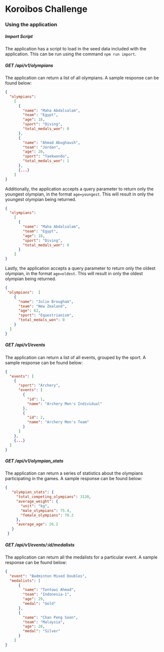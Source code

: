 # Koroibos Challenge

### Using the application

##### Import Script

The application has a script to load in the seed data included with the application. This can be run using the command `npm run import`.

##### GET /api/v1/olympians

The application can return a list of all olympians. A sample response can be found below:

``` JSON
{
  "olympians":
    [
      {
        "name": "Maha Abdalsalam",
        "team": "Egypt",
        "age": 18,
        "sport": "Diving",
        "total_medals_won": 0
      },
      {
        "name": "Ahmad Abughaush",
        "team": "Jordan",
        "age": 20,
        "sport": "Taekwondo",
        "total_medals_won": 1
      },
      {...}
    ]
}
```

Additionally, the application accepts a query parameter to return only the youngest olympian, in the format `age=youngest`. This will result in only the youngest olympian being returned.

``` JSON
{
  "olympians":
    [
      {
        "name": "Maha Abdalsalam",
        "team": "Egypt",
        "age": 18,
        "sport": "Diving",
        "total_medals_won": 0
      }
    ]
}
```

Lastly, the application accepts a query parameter to return only the oldest olympian, in the format `age=oldest`. This will result in only the oldest olympian being returned.

``` JSON
{
 "olympians":  [
    {
      "name": "Julie Brougham",
      "team": "New Zealand",
      "age": 62,
      "sport": "Equestrianism",
      "total_medals_won": 0
    }
  ]
}
```

##### GET /api/v1/events

The application can return a list of all events, grouped by the sport. A sample response can be found below:

``` JSON
{
  "events": [
    {
      "sport": "Archery",
      "events": [
        {
          "id": 1,
          "name": "Archery Men's Individual"
        },
        {
          "id": 2,
          "name": "Archery Men's Team"
        }
      ]
    },
    {...}
  ]
}
```

##### GET /api/v1/olympian_stats

The application can return a series of statistics about the olympians participating in the games. A sample response can be found below:

``` JSON
{
   "olympian_stats": {
     "total_competing_olympians": 3120,
     "average_weight": {
       "unit": "kg",
       "male_olympians": 75.4,
       "female_olympians": 70.2
     },
     "average_age": 26.2
   }
 }
```

##### GET /api/v1/events/:id/medalists

The application can return all the medalists for a particular event. A sample response can be found below:

``` JSON
{
  "event": "Badminton Mixed Doubles",
  "medalists": [
      {
        "name": "Tontowi Ahmad",
        "team": "Indonesia-1",
        "age": 29,
        "medal": "Gold"
      },
      {
        "name": "Chan Peng Soon",
        "team": "Malaysia",
        "age": 28,
        "medal": "Silver"
      }
    ]
}
```

